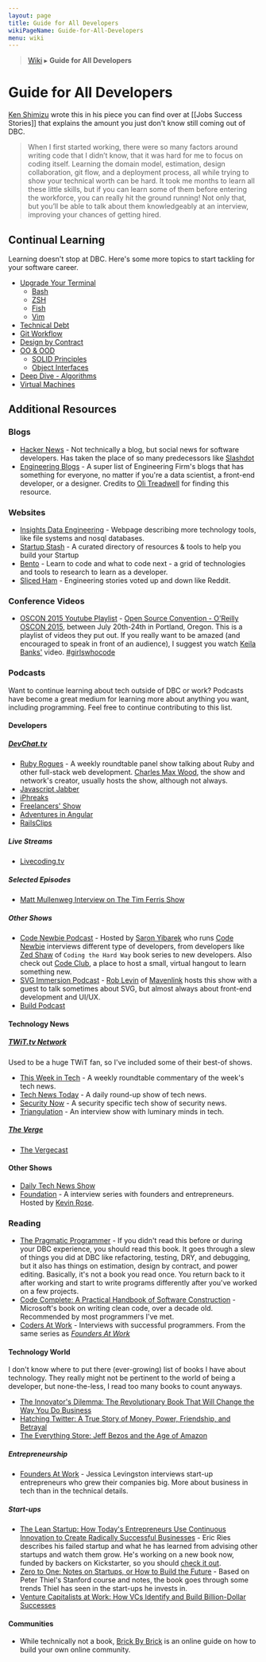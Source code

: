```yaml
---
layout: page
title: Guide for All Developers
wikiPageName: Guide-for-All-Developers
menu: wiki
---
```


> [Wiki](Home) ▸ **Guide for All Developers**

# Guide for All Developers

[Ken Shimizu](https://twitter.com/vice_versus_) wrote this in his piece you can find over at [[Jobs Success Stories]] that explains the amount you just don't know still coming out of DBC.

> When I first started working, there were so many factors around writing code that I didn’t know, that it was hard for me to focus on coding itself. Learning the domain model, estimation, design collaboration, git flow, and a deployment process, all while trying to show your technical worth can be hard. It took me months to learn all these little skills, but if you can learn some of them before entering the workforce, you can really hit the ground running! Not only that, but you’ll be able to talk about them knowledgeably at an interview, improving your chances of getting hired.

## Continual Learning

Learning doesn't stop at DBC. Here's some more topics to start tackling for your software career.

* [Upgrade Your Terminal](Guide-Learning-Terminal)
	* [Bash](Guide-Learning-Terminal#bash)
	* [ZSH](Guide-Learning-Terminal#zsh)
	* [Fish](Guide-Learning-Terminal#fish)
	* [Vim](Guide-Learning-Terminal#vim)
* [Technical Debt](Guide-Learning-Tech-Debt)
* [Git Workflow](Guide-Learning-Git-Workflow)
* [Design by Contract](Guide-Learning-DBC)
* [OO & OOD](Guide-Learning-OO)
	* [SOLID Principles](Guide-Learning-OO#solid-principles)
	* [Object Interfaces](Guide-Learning-OO#object-interfaces)
* [Deep Dive - Algorithms](Guide-Learning-Algorithms)
* [Virtual Machines](Guide-Learning-Virtual-Machines)

## Additional Resources

### Blogs

* [Hacker News](https://news.ycombinator.com/news) - Not technically a blog, but social news for software developers. Has taken the place of so many predecessors like [Slashdot](http://slashdot.org/)
* [Engineering Blogs](https://github.com/kilimchoi/engineering-blogs) - A super list of Engineering Firm's blogs that has something for everyone, no matter if you're a data scientist, a front-end developer, or a designer. Credits to [Oli Treadwell](https://github.com/olitreadwell) for finding this resource.

### Websites

* [Insights Data Engineering](http://insightdataengineering.com/blog/pipeline_map.html) - Webpage describing more technology tools, like file systems and nosql databases.
* [Startup Stash](http://startupstash.com/) - A curated directory of resources & tools to help you build your Startup
* [Bento](https://www.bento.io/) - Learn to code and what to code next - a grid of technologies and tools to research to learn as a developer.
* [Sliced Ham](http://www.slicedham.co/) - Engineering stories voted up and down like Reddit.

### Conference Videos

* [OSCON 2015 Youtube Playlist](https://www.youtube.com/playlist?list=PL055Epbe6d5YhDchEvY3O4nIuSLYyrx7K) - [Open Source Convention - O'Reilly OSCON 2015](http://www.oscon.com/open-source-2015), between July 20th-24th in Portland, Oregon. This is a playlist of videos they put out. If you really want to be amazed (and encouraged to speak in front of an audience), I suggest you watch [Keila Banks'](https://www.youtube.com/watch?v=xkTcSoQ-q5Q) video. [#girlswhocode](http://girlswhocode.com/)

### Podcasts

Want to continue learning about tech outside of DBC or work? Podcasts have become a great medium for learning more about anything you want, including programming. Feel free to continue contributing to this list.

#### Developers

##### [DevChat.tv](http://devchat.tv/)
* [Ruby Rogues](http://devchat.tv/ruby-rogues/) - A weekly roundtable panel show talking about Ruby and other full-stack web development. [Charles Max Wood](https://twitter.com/cmaxw), the show and network's creator, usually hosts the show, although not always.
* [Javascript Jabber](http://devchat.tv/js-jabber)
* [iPhreaks](http://devchat.tv/iphreaks)
* [Freelancers' Show](http://devchat.tv/freelancers)
* [Adventures in Angular](http://devchat.tv/adventures-in-angular)
* [RailsClips](http://devchat.tv/rails-clips)

##### Live Streams
* [Livecoding.tv](http://livecoding.tv/)

##### Selected Episodes
* [Matt Mullenweg Interview on The Tim Ferris Show](http://fourhourworkweek.com/2015/02/09/matt-mullenweg/)

##### Other Shows
* [Code Newbie Podcast](http://www.codenewbie.org/podcast) - Hosted by [Saron Yibarek](https://twitter.com/saronyitbarek) who runs [Code Newbie](http://www.codenewbie.org/) interviews different type of developers, from developers like [Zed Shaw](http://www.codenewbie.org/podcast/the-hard-way) of `Coding the Hard Way` book series to new developers. Also check out [Code Club](http://www.codenewbie.org/code-club), a place to host a small, virtual hangout to learn something new.
* [SVG Immersion Podcast](http://svgimmersion.com/) - [Rob Levin](https://twitter.com/roblevintennis) of [Mavenlink](https://www.mavenlink.com/) hosts this show with a guest to talk sometimes about SVG, but almost always about front-end development and UI/UX.
* [Build Podcast](http://build-podcast.com/)

#### Technology News

##### [TWiT.tv Network](http://twit.tv/)

Used to be a huge TWiT fan, so I've included some of their best-of shows.

* [This Week in Tech](http://twit.tv/show/this-week-in-tech/) - A weekly roundtable commentary of the week's tech news.
* [Tech News Today](http://twit.tv/show/tech-news-today) - A daily round-up show of tech news.
* [Security Now](http://twit.tv/show/security-now) - A security specific tech show of security news.
* [Triangulation](http://twit.tv/show/triangulation) - An interview show with luminary minds in tech.

##### [The Verge](http://www.theverge.com)

* [The Vergecast](http://www.theverge.com/label/the-vergecast)

#### Other Shows

* [Daily Tech News Show](http://www.dailytechnewsshow.com/)
* [Foundation](http://foundation.bz/) - A interview series with founders and entrepreneurs. Hosted by [Kevin Rose](https://twitter.com/kevinrose).

### Reading

* [The Pragmatic Programmer](http://www.amazon.com/The-Pragmatic-Programmer-Journeyman-Master/dp/020161622X) - If you didn't read this before or during your DBC experience, you should read this book. It goes through a slew of things you did at DBC like refactoring, testing, DRY, and debugging, but it also has things on estimation, design by contract, and power editing. Basically, it's not a book you read once. You return back to it after working and start to write programs differently after you've worked on a few projects.
* [Code Complete: A Practical Handbook of Software Construction](http://www.amazon.com/Code-Complete-Practical-Handbook-Construction/dp/0735619670/) - Microsoft's book on writing clean code, over a decade old. Recommended by most programmers I've met.
* [Coders At Work](http://www.amazon.com/Coders-Work-Reflections-Craft-Programming/dp/1430219483) - Interviews with successful programmers. From the same series as *[Founders At Work](#founders-at-work)*

#### Technology World

I don't know where to put there (ever-growing) list of books I have about technology. They really might not be pertinent to the world of being a developer, but none-the-less, I read too many books to count anyways.

* [The Innovator's Dilemma: The Revolutionary Book That Will Change the Way You Do Business](http://www.amazon.com/The-Innovators-Dilemma-Revolutionary-Business/dp/0062060244)
* [Hatching Twitter: A True Story of Money, Power, Friendship, and Betrayal](http://www.amazon.com/Hatching-Twitter-Story-Friendship-Betrayal/dp/1591847087)
* [The Everything Store: Jeff Bezos and the Age of Amazon](http://www.amazon.com/Everything-Store-Jeff-Bezos-Amazon/dp/0316219282)

##### Entrepreneurship

* <a id="founders-at-work"></a>[Founders At Work](http://www.amazon.com/Founders-Work-Stories-Startups-Early/dp/1430210788) - Jessica Levingston interviews start-up entrepreneurs who grew their companies big. More about business in tech than in the technical details.

##### Start-ups

* [The Lean Startup: How Today's Entrepreneurs Use Continuous Innovation to Create Radically Successful Businesses](http://www.amazon.com/The-Lean-Startup-Entrepreneurs-Continuous/dp/0307887898) - Eric Ries describes his failed startup and what he has learned from advising other startups and watch them grow. He's working on a new book now, funded by backers on Kickstarter, so you should [check it out](https://www.kickstarter.com/projects/881308232/only-on-kickstarter-the-leaders-guide-by-eric-ries).
* [Zero to One: Notes on Startups, or How to Build the Future](http://www.amazon.com/Zero-One-Notes-Startups-Future/dp/0804139296) - Based on Peter Thiel's Stanford course and notes, the book goes through some trends Thiel has seen in the start-ups he invests in.
* [Venture Capitalists at Work: How VCs Identify and Build Billion-Dollar Successes](http://www.amazon.com/Venture-Capitalists-Work-Billion-Dollar-Successes/dp/1430238372)

#### Communities

* While technically not a book, [Brick By Brick](http://www.communitybuildingguide.com) is an online guide on how to build your own online community.
